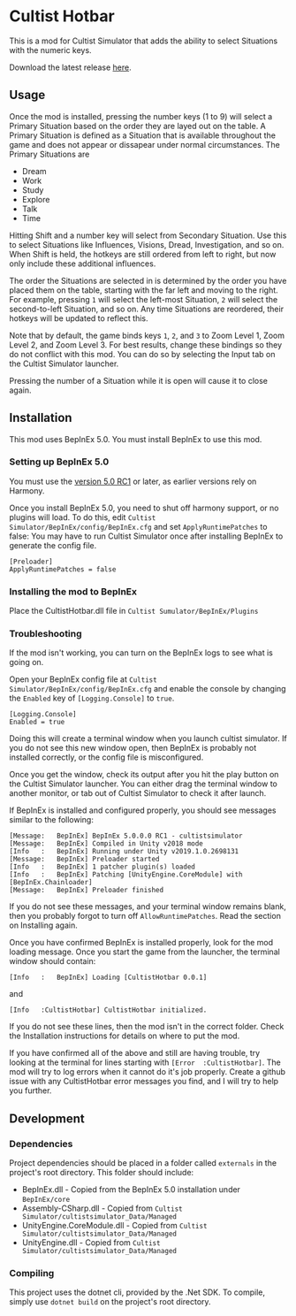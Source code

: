 # Cultist Hotbar

This is a mod for Cultist Simulator that adds the ability to select Situations with the numeric keys.

Download the latest release [here](https://github.com/RoboPhred/cultist-hotbar/releases/).

## Usage

Once the mod is installed, pressing the number keys (1 to 9) will select a Primary Situation based on the order they are layed out on the table.
A Primary Situation is defined as a Situation that is available throughout the game and does not appear or dissapear under normal circumstances.
The Primary Situations are
- Dream
- Work
- Study
- Explore
- Talk
- Time

Hitting Shift and a number key will select from Secondary Situation.  Use this to select Situations like Influences, Visions, Dread, Investigation, and so on.
When Shift is held, the hotkeys are still ordered from left to right, but now only include these additional influences.


The order the Situations are selected in is determined by the order you have placed them on the table, starting with the far left and moving to the right.
For example, pressing `1` will select the left-most Situation, `2` will select the second-to-left Situation, and so on.
Any time Situations are reordered, their hotkeys will be updated to reflect this.

Note that by default, the game binds keys `1`, `2`, and `3` to Zoom Level 1, Zoom Level 2, and Zoom Level 3.  For best results, change these bindings so they
do not conflict with this mod.  You can do so by selecting the Input tab on the Cultist Simulator launcher.

Pressing the number of a Situation while it is open will cause it to close again.

## Installation

This mod uses BepInEx 5.0.  You must install BepInEx to use this mod.

### Setting up BepInEx 5.0
You must use the [version 5.0 RC1](https://github.com/BepInEx/BepInEx/releases/tag/v5.0-RC1) or later, as earlier versions rely on Harmony.

Once you install BepInEx 5.0, you need to shut off harmony support, or no plugins will load.  To do this, edit `Cultist Simulator/BepInEx/config/BepInEx.cfg` and set `ApplyRuntimePatches` to false:
You may have to run Cultist Simulator once after installing BepInEx to generate the config file.
```
[Preloader]
ApplyRuntimePatches = false
```

### Installing the mod to BepInEx

Place the CultistHotbar.dll file in `Cultist Sumulator/BepInEx/Plugins`

### Troubleshooting

If the mod isn't working, you can turn on the BepInEx logs to see what is going on.

Open your BepInEx config file at `Cultist Simulator/BepInEx/config/BepInEx.cfg` and enable the console by changing the `Enabled` key of `[Logging.Console]` to `true`.
```
[Logging.Console]
Enabled = true
```

Doing this will create a terminal window when you launch cultist simulator.  If you do not see this new window open, then BepInEx is probably not installed correctly,
or the config file is misconfigured.

Once you get the window, check its output after you hit the play button on the Cultist Simulator launcher.  You can either drag the terminal window to another
monitor, or tab out of Cultist Simulator to check it after launch.

If BepInEx is installed and configured properly, you should see messages similar to the following:
```
[Message:   BepInEx] BepInEx 5.0.0.0 RC1 - cultistsimulator
[Message:   BepInEx] Compiled in Unity v2018 mode
[Info   :   BepInEx] Running under Unity v2019.1.0.2698131
[Message:   BepInEx] Preloader started
[Info   :   BepInEx] 1 patcher plugin(s) loaded
[Info   :   BepInEx] Patching [UnityEngine.CoreModule] with [BepInEx.Chainloader]
[Message:   BepInEx] Preloader finished
```

If you do not see these messages, and your terminal window remains blank, then you probably forgot to turn off `AllowRuntimePatches`.  Read the section on Installing again.

Once you have confirmed BepInEx is installed properly, look for the mod loading message.  Once you start the game from the launcher, the terminal window should contain:
```
[Info   :   BepInEx] Loading [CultistHotbar 0.0.1]
```
and
```
[Info   :CultistHotbar] CultistHotbar initialized.
```

If you do not see these lines, then the mod isn't in the correct folder.  Check the Installation instructions for details on where to put the mod.

If you have confirmed all of the above and still are having trouble, try looking at the terminal for lines starting with `[Error  :CultistHotbar]`.  The mod will
try to log errors when it cannot do it's job properly.  Create a github issue with any CultistHotbar error messages you find, and I will try to help you further.

## Development

### Dependencies

Project dependencies should be placed in a folder called `externals` in the project's root directory.
This folder should include:
- BepInEx.dll - Copied from the BepInEx 5.0 installation under `BepInEx/core`
- Assembly-CSharp.dll - Copied from `Cultist Simulator/cultistsimulator_Data/Managed`
- UnityEngine.CoreModule.dll - Copied from `Cultist Simulator/cultistsimulator_Data/Managed`
- UnityEngine.dll - Copied from `Cultist Simulator/cultistsimulator_Data/Managed`

### Compiling

This project uses the dotnet cli, provided by the .Net SDK.  To compile, simply use `dotnet build` on the project's root directory.
